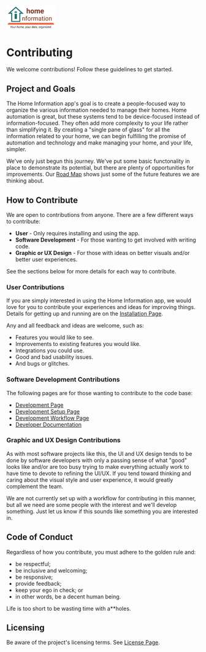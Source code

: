 <img src="src/hi/static/img/hi-logo-w-tagline-197x96.png" alt="Home Information Logo" width="128">

# Contributing

We welcome contributions! Follow these guidelines to get started.

## Project and Goals

The Home Information app's goal is to create a people-focused way to organize the various information needed to manage their homes.  Home automation is great, but these systems tend to be device-focused instead of information-focused. They often add more complexity to your life rather than simplifying it.  By creating a "single pane of glass" for all the information related to your home, we can begin fulfilling the promise of automation and technology and make managing your home, and your life, simpler.

We've only just begun this journey. We've put some basic functonality in place to demonstrate its potential, but there are plenty of opportunities for improvements. Our [Road Map](https://github.com/users/cassandra/projects/1/views/3?visibleFields=%5B%22Title%22%2C168603197%5D&sliceBy%5BcolumnId%5D=168603197) shows just some of the future features we are thinking about.

## How to Contribute

We are open to contributions from anyone.  There are a few different ways to contribute:
- **User** - Only requires installing and using the app.
- **Software Development** - For those wanting to get involved with writing code.
- **Graphic or UX Design** - For those with ideas on better visuals and/or better user experiences.

See the sections below for more details for each way to contribute.

### User Contributions

If you are simply interested in using the Home Information app, we would love for you to contribute your experiences and ideas for improving things.  Details for getting up and running are on the [Installation Page](docs/Installation.md).

Any and all feedback and ideas are welcome, such as:
- Features you would like to see.
- Improvements to existing features you would like.
- Integrations you could use.
- Good and bad usability issues.
- And bugs or glitches.

### Software Development Contributions

The following pages are for those wanting to contribute to the code base:

- [Development Page](docs/Development.md)
- [Development Setup Page](docs/dev/Setup.md)
- [Development Workflow Page](docs/dev/Workflow.md)
- [Developer Documentation](docs/dev/README.md)

### Graphic and UX Design Contributions

As with most software projects like this, the UI and UX design tends to be done by software developers with only a passing sense of what "good" looks like and/or are too busy trying to make everything actually work to have time to devote to refining the UI/UX.  If you tend toward thinking and caring about the visual style and user experience, it would greatly complement the team.

We are not currently set up with a workflow for contributing in this manner, but all we need are some people with the interest and we'll develop something.  Just let us know if this sounds like something you are interested in.

## Code of Conduct

Regardless of how you contribute, you must adhere to the golden rule and:

- be respectful;
- be inclusive and welcoming;
- be responsive;
- provide feedback;
- keep your ego in check; or
- in other words, be a decent human being.

Life is too short to be wasting time with a**holes.

## Licensing

Be aware of the project's licensing terms. See [License Page](LICENSE.md).
